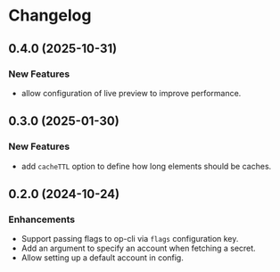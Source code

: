 # Changelog

## 0.4.0 (2025-10-31)

### New Features

  * allow configuration of live preview to improve performance.


## 0.3.0 (2025-01-30)

### New Features

  * add `cacheTTL` option to define how long elements should be caches.

## 0.2.0 (2024-10-24)

### Enhancements
  * Support passing flags to op-cli via `flags` configuration key.
  * Add an argument to specify an account when fetching a secret.
  * Allow setting up a default account in config.
